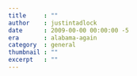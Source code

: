 ```yaml
---
title     : ""
author    : justintadlock
date      : 2009-00-00 00:00:00 -5
era       : alabama-again
category  : general
thumbnail : ""
excerpt   : ""
---
```

